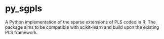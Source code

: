 # py_sgpls
A Python implementation of the sparse extensions of PLS coded in R. The package aims to be compatible with scikit-learn and build upon the existing PLS framework.
